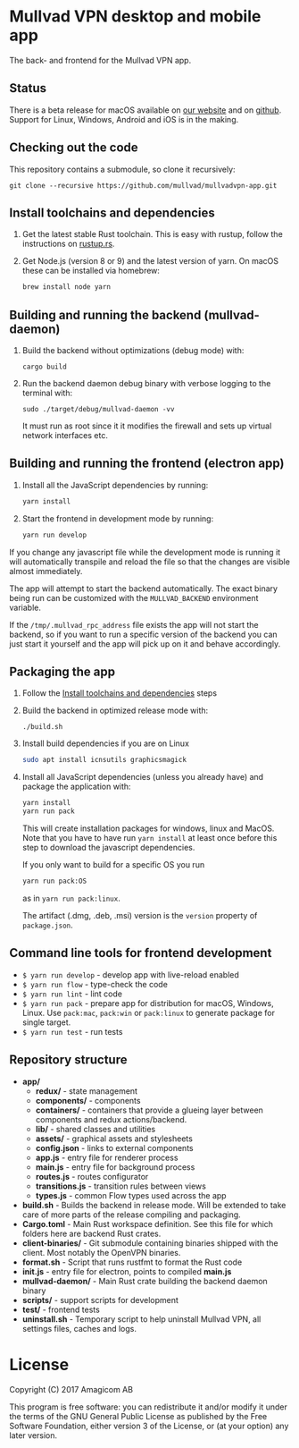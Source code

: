 # Mullvad VPN desktop and mobile app

The back- and frontend for the Mullvad VPN app.

## Status

There is a beta release for macOS available on
[our website](https://mullvad.net/en/guides/beta-app/) and on
[github](https://github.com/mullvad/mullvadvpn-app/releases/).
Support for Linux, Windows, Android and iOS is in the making.

## Checking out the code

This repository contains a submodule, so clone it recursively:
```
git clone --recursive https://github.com/mullvad/mullvadvpn-app.git
```

## Install toolchains and dependencies

1. Get the latest stable Rust toolchain. This is easy with rustup, follow the instructions on
[rustup.rs](https://rustup.rs/).

1. Get Node.js (version 8 or 9) and the latest version of yarn. On macOS these can be installed via
homebrew:
    ```bash
    brew install node yarn
    ```

## Building and running the backend (mullvad-daemon)

1. Build the backend without optimizations (debug mode) with:
    ```
    cargo build
    ```

1. Run the backend daemon debug binary with verbose logging to the terminal with:
    ```
    sudo ./target/debug/mullvad-daemon -vv
    ```
    It must run as root since it it modifies the firewall and sets up virtual network interfaces
    etc.

## Building and running the frontend (electron app)

1. Install all the JavaScript dependencies by running:
    ```bash
    yarn install
    ```

1. Start the frontend in development mode by running:
    ```bash
    yarn run develop
    ```

If you change any javascript file while the development mode is running it will automatically
transpile and reload the file so that the changes are visible almost immediately.

The app will attempt to start the backend automatically. The exact binary being run can be
customized with the `MULLVAD_BACKEND` environment variable.

If the `/tmp/.mullvad_rpc_address` file exists the app will not start the backend, so if you want
to run a specific version of the backend you can just start it yourself and the app will pick up on
it and behave accordingly.


## Packaging the app

1. Follow the [Install toolchains and dependencies](#install-toolchains-and-dependencies) steps

1. Build the backend in optimized release mode with:
    ```
    ./build.sh
    ```

1.  Install build dependencies if you are on Linux
    ```bash
    sudo apt install icnsutils graphicsmagick
    ```

1. Install all JavaScript dependencies (unless you already have) and package the application with:
    ```bash
    yarn install
    yarn run pack
    ```
    This will create installation packages for windows, linux and MacOS. Note that you have to have
    run `yarn install` at least once before this step to download the javascript dependencies.

    If you only want to build for a specific OS you run
    ```bash
    yarn run pack:OS
    ```
    as in `yarn run pack:linux`.

    The artifact (.dmg, .deb, .msi) version is the `version` property of `package.json`.


## Command line tools for frontend development

- `$ yarn run develop` - develop app with live-reload enabled
- `$ yarn run flow` - type-check the code
- `$ yarn run lint` - lint code
- `$ yarn run pack` - prepare app for distribution for macOS, Windows, Linux. Use `pack:mac`,
   `pack:win` or `pack:linux` to generate package for single target.
- `$ yarn run test` - run tests

## Repository structure

- **app/**
  - **redux/** - state management
  - **components/** - components
  - **containers/** - containers that provide a glueing layer between components and redux
    actions/backend.
  - **lib/** - shared classes and utilities
  - **assets/** - graphical assets and stylesheets
  - **config.json** - links to external components
  - **app.js** - entry file for renderer process
  - **main.js** - entry file for background process
  - **routes.js** - routes configurator
  - **transitions.js** - transition rules between views
  - **types.js** - common Flow types used across the app
- **build.sh** - Builds the backend in release mode. Will be extended to take care of more parts
  of the release compiling and packaging.
- **Cargo.toml** - Main Rust workspace definition. See this file for which folders here are backend
  Rust crates.
- **client-binaries/** - Git submodule containing binaries shipped with the client. Most notably
  the OpenVPN binaries.
- **format.sh** - Script that runs rustfmt to format the Rust code
- **init.js** - entry file for electron, points to compiled **main.js**
- **mullvad-daemon/** - Main Rust crate building the backend daemon binary
- **scripts/** - support scripts for development
- **test/** - frontend tests
- **uninstall.sh** - Temporary script to help uninstall Mullvad VPN, all settings files, caches and
  logs.


# License

Copyright (C) 2017  Amagicom AB

This program is free software: you can redistribute it and/or modify it under the terms of the
GNU General Public License as published by the Free Software Foundation, either version 3 of
the License, or (at your option) any later version.
